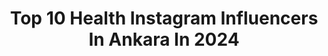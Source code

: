 ---
title: Top 10 Health Instagram Influencers In Ankara In 2024
description: >-
  Find top health Instagram influencers in Ankara in 2024. Most popular hashtags: #turkey #ankara #istanbul #instagram.
platform: Instagram
hits: 15
text_top: Analyze the best Instagram accounts on inBeat.
text_bottom: Our database aggregates 15 Instagram influencers like this in Ankara, Turkey for you to work with.
profiles:
  - username: "profdrhakanyardimci"
    fullname: >-
      Prof. Dr. Hakan YARDIMCI
    bio: >-
      Tek Resmi Hesabımdır Veteriner Hekim🐱🐶🐮🦉🐼 Mikrobiyoloji🔬 Ankara Üniversitesi Veteriner Fakültesi Body Building 🏋🏻‍♂️ Fitness🏃🏻‍♂️
    location: "Turkey"
    followers: 4971
    engagement: 953
    commentsToLikes: 0.126776
    id: ckap95wr0rag70i786fydzrut
    verified: false
    hashtags: "#gata, #catsofinstagram, #gato, #gatos"
  - username: "ilkerinanoglu"
    fullname: >-
      Ilker Inanoglu
    bio: >-
      Film and TV producer Actor MIAMI /LOS ANGELES/İSTANBUL
    location: "Turkey"
    followers: 209951
    engagement: 381
    commentsToLikes: 0.015589
    id: ck5q0wicp83yt0i11uf00m4s2
    verified: true
    hashtags: "#happiness, #production, #success, #miami"
  - username: "inciozdemm"
    fullname: >-
      İnci Özdemm
    bio: >-
      🧘‍♀️ “muhibbân-ı kütüb” 📚 Kesme nevanı; içine salsalar da keder. Kırılsa gönül medd ü cezr ile hepsi geçer, hepsi geçer.
    location: "Turkey"
    followers: 9884
    engagement: 1258
    commentsToLikes: 0.076577
    id: ck9wexe5xma1y0j787xmw17jf
    verified: false
    hashtags: "#love, #kadrajimdan, #rkiye, #nature"
  - username: "fatih_asci"
    fullname: >-
      Fatih Aşcı
    bio: >-
      Girişimci | Reklamcı | Danışman
    location: "Turkey"
    followers: 5581
    engagement: 1843
    commentsToLikes: 0.000946
    id: ckapbcb3gzdpk0i78pwuqs5i1
    verified: false
    hashtags: "#gezi, #ultrasonic, #dan, #bas"
  - username: "mia_kurtuldu"
    fullname: >-
      Mia KURTULDU
    bio: >-
      Mia Sma ile Savaşıyor 💪🏻 Kurtuldu soyadımızdır 🌟 Sma Tip 1 / Spinraza 💉/ Zolgensma Gene Therapy 🧬
    location: "Turkey"
    followers: 34283
    engagement: 606
    commentsToLikes: 0.030835
    id: ckap5r488ct330i78hjxs2qo7
    verified: false
    hashtags: "#smatip1, #spinraza, #spinalmuscularatrophytype1, #poland"
  - username: "arzuyanardag"
    fullname: >-
      Arzu Yanardağ
    bio: >-
      Actress
    location: "Turkey"
    followers: 53283
    engagement: 201
    commentsToLikes: 0.024476
    id: ck5q7s0z82utv0i11vsrraqko
    verified: false
    hashtags: "#sa, #instagood, #konuk, #moderat"
  - username: "devrim.erbil"
    fullname: >-
      Devrim Erbil
    bio: >-
      Prof.Ressam Devlet Sanatçısı/State Artist Museologist devrimerbil@yahoo.com
    location: "Turkey"
    followers: 40180
    engagement: 572
    commentsToLikes: 0.020830
    id: ck5c85sgy8tug0i113furycpo
    verified: true
    hashtags: "#devrimerbilato, #bodrumbodrum, #bayram, #art"
  - username: "ucak_medikal"
    fullname: >-
      Uçak Medikal Giyim
    bio: >-
      #saglikkahramanlari nı giydiriyoruz📣 Hızlı Kargo 📌 Müşteri Memnuniyeti 📌 300₺ Üstü Kargo Ücretsiz 🎁
    location: "Turkey"
    followers: 26357
    engagement: 204
    commentsToLikes: 0.290341
    id: ckaowosn79s3z0i78wvn0s8fs
    verified: false
    hashtags: "#paramedik, #indirim, #att, #cerrah"
  - username: "__misafirimvar__"
    fullname: >-
      𝓑𝓾𝓻𝓬𝓾 𝓨𝓛𝓜𝓩
    bio: >-
      🄰🄽🄺🄰🅁🄰📍 Reklam, tanıtım, işbirliği için DM 📩 Yemek l Tarif l Sunum l Öneri 💫 2 prens 1 prenses annesi 🤴👸🤴
    location: "Turkey"
    followers: 105600
    engagement: 142
    commentsToLikes: 0.190562
    id: ckf5qpg3ma4be0j23mp05kzgm
    verified: false
    hashtags: "#misafirimvarhsb, #organik, #sa, #kahvalt"
  - username: "gezgin_ogretmen09"
    fullname: >-
      Gizem Pala Binici
    bio: >-
      Gezgin 🚲 Tasarım ✂️ Dekorasyon Fikirleri 🪴
    location: "Turkey"
    followers: 58567
    engagement: 147
    commentsToLikes: 0.084122
    id: ck8tdlx1e3uys0j78k7lm76vv
    verified: false
    hashtags: "#travel, #tbt, #blogger, #justbaby"
---
